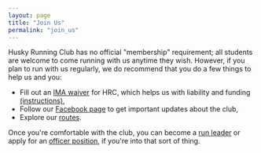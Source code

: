 ```yaml
---
layout: page
title: "Join Us"
permalink: "join_us"
---
```


Husky Running Club has no official "membership" requirement; all students are welcome to come running with us anytime they wish. However, if you plan to run with us regularly, we do recommend that you do a few things to help us and you:

- Fill out an <a href="https://ima.rsp.washington.edu/Course/Search.aspx" target="_blank">IMA waiver</a> for HRC, which helps us with liability and funding <a href="/assets/pdf/HowToSignTheOnlineWaiver.pdf" target="_blank">(instructions)</a>,
- Follow our <a href="https://www.facebook.com/uwhuskyrunningclub/" target="_blank">Facebook page</a> to get important updates about the club,
- Explore our [routes](/routes).

Once you're comfortable with the club, you can become a [run leader](/officers/responsibilities.html#run_leaders) or apply for an [officer position](/officers/responsibilities.html), if you're into that sort of thing.
